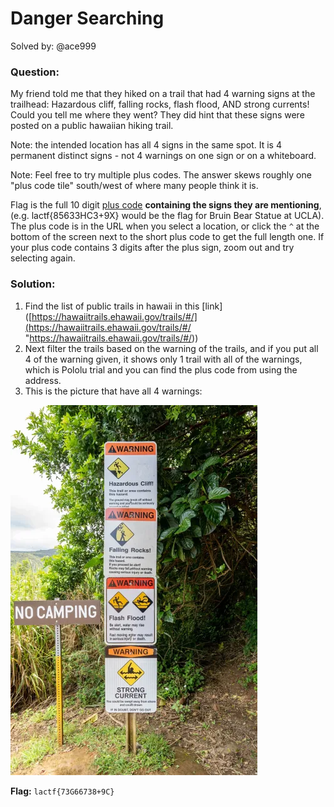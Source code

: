 # Danger Searching 

Solved by: @ace999
### Question:
My friend told me that they hiked on a trail that had 4 warning signs at the trailhead: Hazardous cliff, falling rocks, flash flood, AND strong currents! Could you tell me where they went? They did hint that these signs were posted on a public hawaiian hiking trail.

Note: the intended location has all 4 signs in the same spot. It is 4 permanent distinct signs - not 4 warnings on one sign or on a whiteboard.

Note: Feel free to try multiple plus codes. The answer skews roughly one "plus code tile" south/west of where many people think it is.

Flag is the full 10 digit [plus code](https://plus.codes/map) **containing the signs they are mentioning**, (e.g. lactf{85633HC3+9X} would be the flag for Bruin Bear Statue at UCLA). The plus code is in the URL when you select a location, or click the `^` at the bottom of the screen next to the short plus code to get the full length one. If your plus code contains 3 digits after the plus sign, zoom out and try selecting again.
### Solution:
1. Find the list of public trails in hawaii in this [link]([https://hawaiitrails.ehawaii.gov/trails/#/](https://hawaiitrails.ehawaii.gov/trails/#/ "https://hawaiitrails.ehawaii.gov/trails/#/))
2. Next filter the trails based on the warning of the trails, and if you put all 4 of the warning given, it shows only 1 trail with all of the warnings, which is Pololu trial and you can find the plus code from using the address.
3. This is the picture that have all 4 warnings:

![danger-searching](danger-searching.png)

**Flag:** `lactf{73G66738+9C}`

